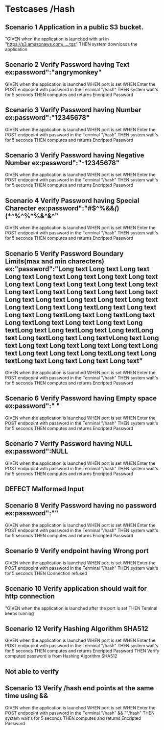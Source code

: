 # Testcases /Hash

## Scenario 1 Application in a public S3 bucket.
"GIVEN when the application is launched with url in "https://s3.amazonaws.com/.....tgz"
THEN system downloads the application

## Scenario 2 Verify Password having Text ex:password":"angrymonkey"
GIVEN when the application is launched
WHEN port is set
WHEN  Enter the POST endpopint with password in the Terminal "/hash"
THEN system wait's for 5 seconds
THEN computes and returns Encripted Password

## Scenario 3 Verify Password having Number ex:password":"12345678"
GIVEN when the application is launched
WHEN port is set
WHEN  Enter the POST endpopint with password in the Terminal "/hash"
THEN system wait's for 5 seconds
THEN computes and returns Encripted Password

## Scenario 3 Verify Password having Negative Number ex:password":"-12345678"
GIVEN when the application is launched
WHEN port is set
WHEN  Enter the POST endpopint with password in the Terminal "/hash"
THEN system wait's for 5 seconds
THEN computes and returns Encripted Password

## Scenario 4 Verify Password having Special Charecter ex:password":"#$^%&&*(*)(*^%^%^%&^&^"
GIVEN when the application is launched
WHEN port is set
WHEN  Enter the POST endpopint with password in the Terminal "/hash"
THEN system wait's for 5 seconds
THEN computes and returns Encripted Password

## Scenario 5 Verify Password Boundary Limits(max and min charecters) ex:"password":"Long text Long text Long text Long text Long text Long text Long text Long text Long text Long text Long text Long text Long text Long text Long text Long text Long text Long text Long text Long text Long text Long text Long text Long text Long text Long textLong text Long text Long text Long textLong text Long textLong text Long textLong text Long text Long text Long textLong text Long textLong text Long textLong text Long textLong text Long textvLong text Long text Long text Long text Long text Long text Long text Long text Long text Long textLong text Long textLong text Long text Long text Long text"
GIVEN when the application is launched
WHEN port is set
WHEN  Enter the POST endpopint with password in the Terminal "/hash"
THEN system wait's for 5 seconds
THEN computes and returns Encripted Password

## Scenario 6 Verify Password having Empty space ex:password":"    "
GIVEN when the application is launched
WHEN port is set
WHEN  Enter the POST endpopint with password in the Terminal "/hash"
THEN system wait's for 5 seconds
THEN computes and returns Encripted Password

## Scenario 7 Verify Password having NULL ex:password":NULL
GIVEN when the application is launched
WHEN port is set
WHEN  Enter the POST endpopint with password in the Terminal "/hash"
THEN system wait's for 5 seconds
THEN computes and returns Encripted Password

## DEFECT Malformed Input

## Scenario 8 Verify Password having no password ex:password":""
GIVEN when the application is launched
WHEN port is set
WHEN  Enter the POST endpopint with password in the Terminal "/hash"
THEN system wait's for 5 seconds
THEN computes and returns Encripted Password

## Scenario 9 Verify endpoint having Wrong port
GIVEN when the application is launched
WHEN port is set
WHEN  Enter the POST endpopint with password in the Terminal "/hash"
THEN system wait's for 5 seconds
THEN Connection refused


## Scenario 10 Verify application should wait for http connection
"GIVEN when the application is launched after the port is set
THEN   Teminal keeps running


## Scenario 12 Verify Hashing Algorithm SHA512
GIVEN when the application is launched
WHEN port is set
WHEN  Enter the POST endpopint with password in the Terminal "/hash"
THEN system wait's for 5 seconds
THEN computes and returns Encripted Password
THEN Verify computed password is from  Hashing Algorithm SHA512

## Not able to verify

## Scenario 13 Verify /hash end points at the same time using &&
GIVEN when the application is launched
WHEN port is set
WHEN  Enter the POST endpopint with password in the Terminal "/hash" && ""/hash"
THEN system wait's for 5 seconds
THEN computes and returns Encripted Password
